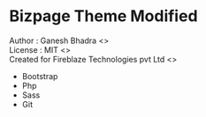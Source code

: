 # Bizpage Theme Modified
 Author : Ganesh Bhadra <>  
 License : MIT <>  
 Created for Fireblaze Technologies pvt Ltd <>  
- Bootstrap
- Php
- Sass
- Git
